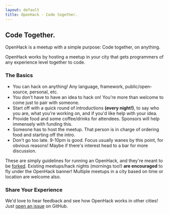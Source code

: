 ```yaml
---
layout: default
title: OpenHack - Code together.
---
```


## Code Together.

OpenHack is a meetup with a simple purpose: Code together, on anything.

OpenHack works by hosting a meetup in your city that gets programmers of any experience level together to code.

<div id="google_map" class="hidden-phone">
</div>

### The Basics

* You can hack on anything! Any language, framework, public/open-source, personal, etc.
* You don't have to have an idea to hack on! You're more than welcome to come just to pair with someone.
* Start off with a quick round of introductions **(every night!)**, to say who you are, what you're working on, and if you'd like help with your idea.
* Provide food and some coffee/drinks for attendees. Sponsors will help immensely with funding this.
* Someone has to host the meetup. That person is in charge of ordering food and starting off the intro.
* Don't go too late. 9-10pm is good. Focus usually wanes by this point, for obvious reasons! Maybe if there's interest head to a bar for more discussion.

These are simply guidelines for running an OpenHack, and they're meant to be [forked](https://github.com/openhack/openhack.github.com). Existing meetups/hack nights (mornings too!) **are encouraged** to fly under the OpenHack banner! Multiple meetups in a city based on time or location are welcome also.

### Share Your Experience

We'd love to hear feedback and see how OpenHack works in other cities! Just [open an issue](https://github.com/openhack/openhack.github.com/issues) on GitHub.
